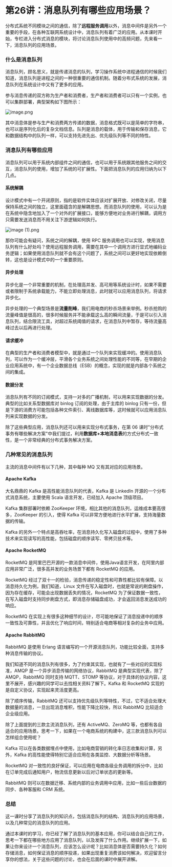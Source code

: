 # 第26讲：消息队列有哪些应用场景？

分布式系统不同模块之间的通信，除了**远程服务调用**以外，消息中间件是另外一个重要的手段，在各种互联网系统设计中，消息队列有着广泛的应用。从本课时开始，专栏进入分布式消息的模块，将讨论消息队列使用中的高频问题，先来看一下，消息队列的应用场景。

### 什么是消息队列

消息队列，顾名思义，就是传递消息的队列，学习操作系统中进程通信的时候我们知道，消息队列是进程之间的一种很重要的通信机制。随着分布式系统的发展，消息队列在系统设计中又有了更多的应用。

参与消息传递的双方称为生产者和消费者，生产者和消费者可以只有一个实例，也可以集群部署，典型架构如下图所示：


<Image alt="image.png" src="https://s0.lgstatic.com/i/image/M00/2B/22/Ciqc1F79sveACOqLAABtCbsyrW8052.png"/> 


其中消息体是参与生产和消费两方传递的数据，消息格式既可以是简单的字符串，也可以是序列化后的复杂文档信息。队列是消息的载体，用于传输和保存消息，它和数据结构中的队列一样，可以支持先进先出、优先级队列等不同的特性。

### 消息队列有哪些应用

消息队列可以用于系统内部组件之间的通信，也可以用于系统跟其他服务之间的交互，消息队列的使用，增加了系统的可扩展性。下面把消息队列的应用归纳为以下几点。

#### 系统解耦

设计模式中有一个开闭原则，指的是软件实体应该对扩展开放、对修改关闭，尽量保持系统之间的独立，这里面蕴含的是解耦思想。而消息队列的使用，可以认为是在系统中隐含地加入了一个对外的扩展接口，能够方便地对业务进行解耦，调用方只需要发送消息而不用关注下游逻辑如何执行。


<Image alt="image (1).png" src="https://s0.lgstatic.com/i/image/M00/2B/2D/CgqCHl79swCAZ9EkAAAl0QthhLk963.png"/> 


那你可能会有疑问，系统之间的解耦，使用 RPC 服务调用也可以实现，使用消息队列有什么好处吗？使用远程服务调用，需要在其中一个调用方进行显式地编码业务逻辑；如果使用消息队列就不会有这个问题了，系统之间可以更好地实现依赖倒转，这也是设计模式中的一个重要原则。

#### 异步处理

异步化是一个非常重要的机制，在处理高并发、高可用等系统设计时，如果不需要或者限制于系统承载能力，不能立即处理消息，此时就可以应用消息队列，将请求异步化。

异步处理的一个典型场景是**流量削峰**，我们用电商的秒杀场景来举例。秒杀抢购的流量峰值是很高的，很多时候服务并不能承载这么高的瞬间流量，于是可以引入消息队列，结合限流工具，对超过系统阈值的请求，在消息队列中暂存，等待流量高峰过去以后再进行处理。

#### 请求缓冲

在典型的生产者和消费者模型中，就是通过一个队列来实现缓冲的。使用消息队列，可以作为一个缓冲层，平滑各个业务系统之间处理性能的不同等，在早期的企业应用系统中，有一个企业数据总线（ESB）的概念，实现的就是内部各个系统之间的集成。

#### 数据分发

消息队列有不同的订阅模式，支持一对多的广播机制，可以用来实现数据的分发。典型的比如关系型数据库对 binlog 订阅的处理，由于主库的 binlog 只有一份，但是下游的消费方可能包括各种文件索引、离线数据库等，这时候就可以应用消息队列来实现数据的分发。

除了这些典型应用，消息队列还可以用来实现分布式事务，在第 06 课时"分布式事务有哪些解决方案"中我们提过，利用**数据库+本地消息表**的方式分布式一致性，是一个非常经典的分布式事务解决方案。

### 几种常见的消息队列

主流的消息中间件有以下几种，其中每种 MQ 又有其对应的应用场景。

#### Apache Kafka

大名鼎鼎的 Kafka 是高性能消息队列的代表，Kafka 是 LinkedIn 开源的一个分布式消息系统，主要使用 Scala 语言开发，已经加入 Apache 顶级项目。

Kafka 集群部署时依赖 ZooKeeper 环境，相比其他的消息队列，运维成本要高很多，ZooKeeper 的引入，使得 Kafka 可以非常方便地进行水平扩展，支持海量数据的传输。

Kafka 的另外一个特点是高吞吐率，在消息持久化写入磁盘的过程中，使用了多种技术来实现读写的高性能，包括磁盘的顺序读写、零拷贝技术等。

#### Apache RocketMQ

RocketMQ 是阿里巴巴开源的一款消息中间件，使用Java语言开发，在阿里内部应用非常广泛，很多高并发的业务场景下都有 RocketMQ 的应用。

RocketMQ 经过了双十一的检验，消息传递的稳定性和可靠性都比较有保障。以消息持久化为例，我们知道，Linux 文件在写入磁盘时，也就是常说的刷盘操作，因为存在缓存，可能会出现数据丢失的情况，RocketMQ 为了保证数据一致性，在写入磁盘时支持同步刷盘方式，即消息存储磁盘成功，才会返回消息发送成功的响应。

RocketMQ 在实现上有很多这种细节的设计，尽可能地保证了消息投递中的顺序一致性及可靠性，并且优化了响应时间，特别适合电商等相对复杂的业务中应用。

#### Apache RabbitMQ

RabbitMQ 是使用 Erlang 语言编写的一个开源消息队列，功能比较全面，支持多种消息传输的协议。

我们知道不同的消息队列有很多，为了约束其实现，也就有了一些对应的实现标准，AMQP 是一个异步消息传输的网络协议，RabbitMQ 是典型实现代表，除了 AMQP，RabbitMQ 同时支持 MQTT、STOMP 等协议，对于具体的协议内容，这里不展开，感兴趣的同学可以去找相关资料了解下。Kafka 和 RocketMQ 实现的是自定义协议，实现起来灵活度更高。

除了顺序传输，RabbitMQ 还可以支持优先级队列等特性，不过，它不适合处理大数据量的消息，一旦出现消息堆积，性能下降比较快，所以 RabbitMQ 比较适合企业级应用。

除了上面提到的三款主流消息队列，还有 ActiveMQ、ZeroMQ 等，也都有各自适合的应用场景。思考一下，如果在一个电商系统的构建中，这三款消息队列可以怎样组合使用呢？

Kafka 可以在各类数据埋点中使用，比如电商营销的转化率日志收集和计算，另外，Kafka 的高性能使得特别它适合应用在各类监控、大数据分析等场景。

RocketMQ 对一致性的良好保证，可以应用在电商各级业务调用的拆分中，比如在订单完成后通知用户，物流信息更新以后对订单状态的更新等。

RabbitMQ 则可以在数据迁移、系统内部的业务调用中应用，比如一些后台数据的同步、各种客服和 CRM 系统。

### 总结

这一课时分享了消息队列的知识点，包括消息队列的结构、消息队列的应用场景，以及几种常见的消息队列的应用。

通过本课时的学习，你已经了解了消息队列的基本应用，你可以结合自己的工作，思考一下都在哪些地方应用了消息队列，以及发挥了什么作用。继续扩展一下，如果让你来设计一个消息队列，应该怎么设计呢？比如消息体是否需要持久化？如何存储消息，如何保证消息的顺序投递，如果出现重复消费该如何解决，欢迎留言分享你的想法，关于这些问题的讨论，也会在后面的课时中展开讲解。

